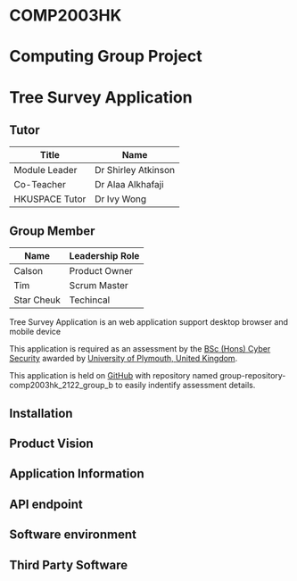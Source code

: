 # COMP2003HK
# Computing Group Project
# Tree Survey Application

## Tutor
| Title | Name |
| --- | --- |
| Module Leader | Dr Shirley Atkinson |
| Co-Teacher | Dr Alaa Alkhafaji |
| HKUSPACE Tutor | Dr Ivy Wong |

## Group Member
| Name | Leadership Role |
| --- | --- |
| Calson | Product Owner |
| Tim | Scrum Master |
| Star Cheuk | Techincal |


Tree Survey Application is an web application support desktop browser and mobile device

This application is required as an assessment by the [BSc (Hons) Cyber Security](https://hkuspace.hku.hk/prog/bsc-hons-cyber-security) awarded by [University of Plymouth, United Kingdom](https://www.plymouth.ac.uk).

This application is held on [GitHub](https://github.com) with repository named group-repository-comp2003hk_2122_group_b to easily indentify assessment details.

## Installation

## Product Vision

## Application Information

## API endpoint

## Software environment

## Third Party Software

